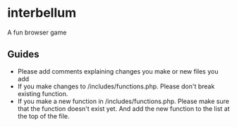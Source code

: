 # interbellum
A fun browser game
## Guides
* Please add comments explaining changes you make or new files you add
* If you make changes to /includes/functions.php. Please don't break existing function.
* If you make a new function in /includes/functions.php. Please make sure that the function doesn't exist yet. And add the new function to the list at the top of the file.
